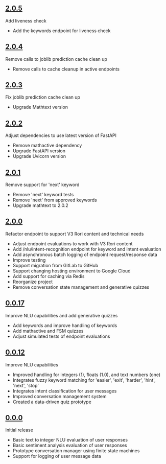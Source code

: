 ## [2.0.5](https://github.com/RisingAcademies/rori-mathtext-answers/tree/2.0.5)
Add liveness check
- Add the keywords endpoint for liveness check

## [2.0.4](https://github.com/RisingAcademies/rori-mathtext-answers/tree/2.0.4)
Remove calls to joblib prediction cache clean up
- Remove calls to cache cleanup in active endpoints


## [2.0.3](https://github.com/RisingAcademies/rori-mathtext-answers/tree/2.0.3)
Fix joblib prediction cache clean up
- Upgrade Mathtext version


## [2.0.2](https://github.com/RisingAcademies/rori-mathtext-answers/tree/2.0.2)
Adjust dependencies to use latest version of FastAPI
- Remove mathactive dependency
- Upgrade FastAPI version
- Upgrade Uvicorn version


## [2.0.1](https://github.com/RisingAcademies/rori-mathtext-answers/tree/2.0.1)
Remove support for 'next' keyword
- Remove 'next' keyword tests
- Remove 'next' from approved keywords
- Upgrade mathtext to 2.0.2


## [2.0.0](https://github.com/RisingAcademies/rori-mathtext-answers/tree/2.0.0)
Refactor endpoint to support V3 Rori content and technical needs
- Adjust endpoint evaluations to work with V3 Rori content
- Add /nlu/intent-recognition endpoint for keyword and intent evaluation
- Add asynchronous batch logging of endpoint request/response data
- Improve testing
- Support migration from GitLab to GitHub
- Support changing hosting environment to Google Cloud
- Add support for caching via Redis
- Reorganize project
- Remove conversation state management and generative quizzes


## [0.0.17](https://github.com/RisingAcademies/rori-mathtext-answers/tree/0.0.17)
Improve NLU capabilities and add generative quizzes
- Add keywords and improve handling of keywords
- Add mathactive and FSM quizzes
- Adjust simulated tests of endpoint evaluations


## [0.0.12](https://github.com/RisingAcademies/rori-mathtext-answers/tree/0.0.12)

Improve NLU capabilities
- Improved handling for integers (1), floats (1.0), and text numbers (one)
- Integrates fuzzy keyword matching for 'easier', 'exit', 'harder', 'hint', 'next', 'stop'
- Integrates intent classification for user messages
- Improved conversation management system
- Created a data-driven quiz prototype


## [0.0.0](https://github.com/RisingAcademies/rori-mathtext-answers/tree/0.0.0)

Initial release
- Basic text to integer NLU evaluation of user responses
- Basic sentiment analysis evaluation of user responses
- Prototype conversation manager using finite state machines
- Support for logging of user message data
